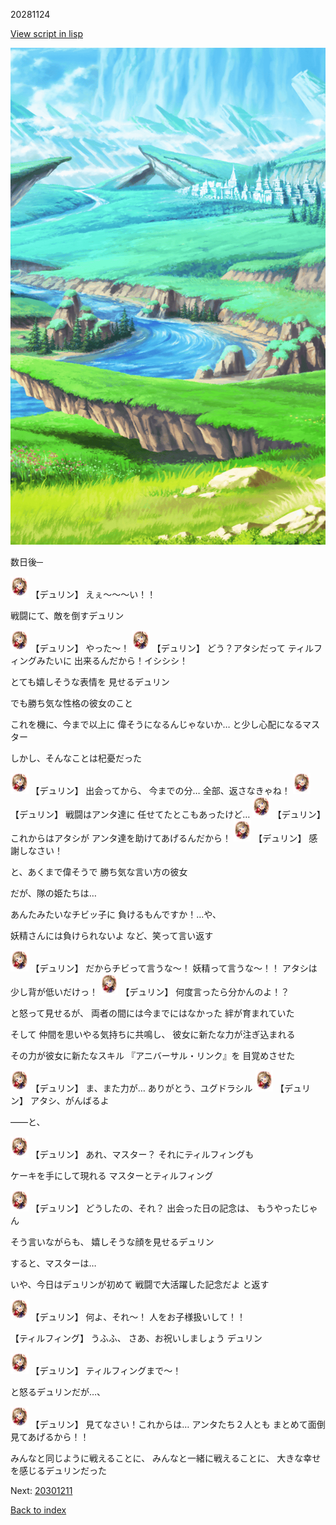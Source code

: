20281124

[View script in lisp](../scripts/20281124.txt)

![plain.png](../images/backgrounds/plain.png)

数日後─

<img src="../images/units/202811.png" alt="202811.png" height="34"/>
【デュリン】
えぇ～～～い！！

戦闘にて、敵を倒すデュリン

<img src="../images/units/202811.png" alt="202811.png" height="34"/>
【デュリン】
やった～！

<img src="../images/units/202811.png" alt="202811.png" height="34"/>
【デュリン】
どう？アタシだって
ティルフィングみたいに
出来るんだから！イシシシ！

とても嬉しそうな表情を
見せるデュリン

でも勝ち気な性格の彼女のこと

これを機に、今まで以上に
偉そうになるんじゃないか…
と少し心配になるマスター

しかし、そんなことは杞憂だった

<img src="../images/units/202811.png" alt="202811.png" height="34"/>
【デュリン】
出会ってから、
今までの分…
全部、返さなきゃね！

<img src="../images/units/202811.png" alt="202811.png" height="34"/>
【デュリン】
戦闘はアンタ達に
任せてたとこもあったけど…

<img src="../images/units/202811.png" alt="202811.png" height="34"/>
【デュリン】
これからはアタシが
アンタ達を助けてあげるんだから！

<img src="../images/units/202811.png" alt="202811.png" height="34"/>
【デュリン】
感謝しなさい！

と、あくまで偉そうで
勝ち気な言い方の彼女

だが、隊の姫たちは…

あんたみたいなチビッ子に
負けるもんですか！…や、

妖精さんには負けられないよ
など、笑って言い返す

<img src="../images/units/202811.png" alt="202811.png" height="34"/>
【デュリン】
だからチビって言うな～！
妖精って言うな～！！
アタシは少し背が低いだけっ！

<img src="../images/units/202811.png" alt="202811.png" height="34"/>
【デュリン】
何度言ったら分かんのよ！？

と怒って見せるが、
両者の間には今までにはなかった
絆が育まれていた

そして
仲間を思いやる気持ちに共鳴し、
彼女に新たな力が注ぎ込まれる

その力が彼女に新たなスキル
『アニバーサル・リンク』を
目覚めさせた

<img src="../images/units/202811.png" alt="202811.png" height="34"/>
【デュリン】
ま、また力が…
ありがとう、ユグドラシル

<img src="../images/units/202811.png" alt="202811.png" height="34"/>
【デュリン】
アタシ、がんばるよ

――と、

<img src="../images/units/202811.png" alt="202811.png" height="34"/>
【デュリン】
あれ、マスター？
それにティルフィングも

ケーキを手にして現れる
マスターとティルフィング

<img src="../images/units/202811.png" alt="202811.png" height="34"/>
【デュリン】
どうしたの、それ？
出会った日の記念は、
もうやったじゃん

そう言いながらも、
嬉しそうな顔を見せるデュリン

すると、マスターは…

いや、今日はデュリンが初めて
戦闘で大活躍した記念だよ
と返す

<img src="../images/units/202811.png" alt="202811.png" height="34"/>
【デュリン】
何よ、それ～！
人をお子様扱いして！！

【ティルフィング】
うふふ、
さあ、お祝いしましょう
デュリン

<img src="../images/units/202811.png" alt="202811.png" height="34"/>
【デュリン】
ティルフィングまで～！

と怒るデュリンだが…、

<img src="../images/units/202811.png" alt="202811.png" height="34"/>
【デュリン】
見てなさい！これからは…
アンタたち２人とも
まとめて面倒見てあげるから！！

みんなと同じように戦えることに、
みんなと一緒に戦えることに、
大きな幸せを感じるデュリンだった


Next: [20301211](20301211.md)

[Back to index](index.md)
